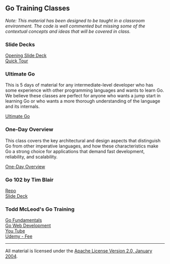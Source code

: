 ## Go Training Classes

*Note: This material has been designed to be taught in a classroom environment. The code is well commented but missing some of the contextual concepts and ideas that will be covered in class.*

### Slide Decks

[Opening Slide Deck](intro/opening/slide1.md)  
[Quick Tour](quick_tour)

### Ultimate Go

This is 5 days of material for any intermediate-level developer who has some experience with other programming languages and wants to learn Go. We believe these classes are perfect for anyone who wants a jump start in learning Go or who wants a more thorough understanding of the language and its internals.

[Ultimate Go](ultimate/README.md)

### One-Day Overview

This class covers the key architectural and design aspects that distinguish Go from other imperative languages, and how these characteristics make Go a strong choice for applications that demand fast development, reliability, and scalability.

[One-Day Overview](one-day-overview/README.md)

### Go 102 by Tim Blair
[Repo](https://github.com/timblair/go-102-workshop)  
[Slide Deck](https://speakerdeck.com/timblair/go-102-a-workshop)

### Todd McLeod's Go Training

[Go Fundamentals](https://github.com/GoesToEleven/GolangTraining)  
[Go Web Development](https://github.com/GoesToEleven/golang-web)  
[You Tube](https://www.youtube.com/user/toddmcleod)  
[Udemy - Fee](https://www.udemy.com/learn-how-to-code/?couponCode=learngo)  
___
All material is licensed under the [Apache License Version 2.0, January 2004](http://www.apache.org/licenses/LICENSE-2.0).
